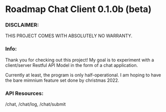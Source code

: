 
# Roadmap Chat Client 0.1.0b (beta)
### DISCLAIMER:
THIS PROJECT COMES WITH ABSOLUTELY NO WARRANTY.
### Info:
Thank you for checking out this project! My goal is to experiment with a client/server Restful API Model in the form of a chat application.

Currently at least, the program is only half-operational. I am hoping to have the bare mimnium feature set done by christmas 2022.
### API Resources:
/chat, /chat/log, /chat/submit